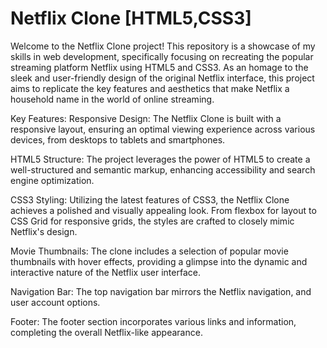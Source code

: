 # Netflix Clone [HTML5,CSS3]

Welcome to the Netflix Clone project! This repository is a showcase of my skills in web development, specifically focusing on recreating the popular streaming 
platform Netflix using HTML5 and CSS3. As an homage to the sleek and user-friendly design of the original Netflix interface, this project aims to replicate the key
features and aesthetics that make Netflix a household name in the world of online streaming.

Key Features:
Responsive Design: The Netflix Clone is built with a responsive layout, ensuring an optimal viewing experience across various devices,
from desktops to tablets and smartphones.

HTML5 Structure: The project leverages the power of HTML5 to create a well-structured and semantic markup, enhancing accessibility and search engine 
optimization.

CSS3 Styling: Utilizing the latest features of CSS3, the Netflix Clone achieves a polished and visually appealing look. From flexbox for layout to CSS Grid
for responsive grids, the styles are crafted to closely mimic Netflix's design.

Movie Thumbnails: The clone includes a selection of popular movie thumbnails with hover effects, providing a glimpse into the dynamic and interactive nature 
of the Netflix user interface.

Navigation Bar: The top navigation bar mirrors the Netflix navigation, and user account options.

Footer: The footer section incorporates various links and information, completing the overall Netflix-like appearance.
